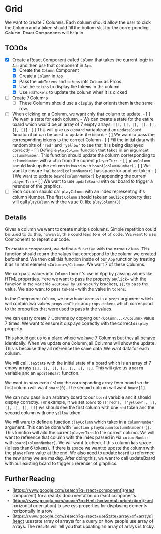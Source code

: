 # Grid

We want to create 7 Columns. Each column should allow the user to click the Column and a token should fill the bottom slot for the corresponding Column. React Components will help in

## TODOs

- [x] Create a React Component called `Column` that takes the current logic in `App` and then use that component in `App`.
  - [x] Create the `Column` Component
  - [x] Create a `Column` in `App`
  - [x] Pass the `addTokens` and `tokens` into `Column` as Props
  - [x] Use the `tokens` to display the tokens in the column
  - [x] Use `addTokens` to update the column when it is clicked
- [ ] Create 7 Columns
  - [ ] These Columns should use a `display` that orients them in the same row.
- [ ] When clicking on a Column, we want only that column to update. - [ ] We want a state for each column. - We can create a state for the entire board which would be an array of 7 empty arrays: `[[], [], [], [], [], [], []]` - [ ] This will give us a `board` variable and an `updateBoard` function that can be used to update the `board`. - [ ] We want to pass the corresponding tokens to the correct Column - [ ] Fill the initial data with random bits of `'red'` and `'yellow'` to see that it is being displayed correctly - [ ] Define a `playColumn` function that takes in an argument `columnNumber`. This function should update the column corresponding to `columnNumber` with a chip from the current `playerTurn`. - [ ] `playColumn` should look up the column in `board` with `board[columnNumber]` - [ ] We want to ensure that `board[columnNumber]` has space for another token - [ ] We want to update `board[columnNumber]` by appending the current `playerTurn` - [ ] We want to use `updateBoard` with our board to trigger a rerender of the graphics.
- [ ] Each column should call `playColumn` with an index representing it's column Number. The first `Column` should take an `onClick` property that will call `playColumn` with the value 0, like `playColumn(0)`

## Details

Given a column we want to create multiple columns. Simple repetition could be used to do this; however, this could lead to a lot of code. We want to use Components to repeat our code.

To create a component, we define a `function` with the name `Column`. This function should return the values that correspond to the column we created beforehand. We then call this function inside of our `App` function by treating it as an html element `<Column></Column>`. We want 7 of these Columns.

We can pass values into `Column` from it's use in App by passing values like HTML properties. Here we want to pass the property `onClick=` with the function in the variable `addToken` by using curly brackets, `{}`, to pass the value. We also want to pass `tokens=` with the value in `tokens`.

In the Component `Column`, we now have access to a `props` argument which will contain two values `props.onClick` and `props.tokens` which correspond to the properties that were used to pass in the values.

We can easily create 7 Columns by copying our `<Column...</Column>` value 7 times. We want to ensure it displays correctly with the correct `display` property.

This should get us to a place where we have 7 Columns but they all behave identically. When we update one Column, all Columns will show the update. This is because they all reference the same data. We want data for each column.

We will call `useState` with the initial state of a board which is an array of 7 empty arrays `[[], [], [], [], [], [], []]`. This will give us a `board` variable and an `updateBoard` function.

We want to pass each `Column` the corresponding array from board so the first column will want `board[0]`. The second column will want `board[1]`.

We can now pass in an arbitrary board to our `board` variable and it should display correctly. For example, if we set `board` to `[['red'], ['yellow'], [], [], [], [], []]` we should see the first column with one `red` token and the second column with one `yellow` token.

We will want to define a function `playColumn` which takes in a `columnNumber` argument. This can be done with `function playColumn(columnNumber) {}`. This function will add the current `playerTurn` to the correct column. We will want to reference that column with the index passed in via `columnNumber` with `board[columnNumber]`. We will want to check if this column has space (ie less than 6 tokens). If there is space we want to update the column with the `playerTurn` value at the end. We also need to update `board` to reference the new array we are making. After doing this, we want to call updateBoard with our existing board to trigger a rerender of graphics.

## Further Reading

- [https://www.google.com/search?q=react+component](react component) for a reactjs documentation on react components
- [https://www.google.com/search?q=html+horizontal+orientation](html horizontal orientation) to see css properties for displaying elements horizontally in a row
- [https://www.google.com/search?q=react+useState+array+of+arrays](react usestate array of arrays) for a query on how people use array of arrays. The results will tell you that updating an array of arrays is tricky.
